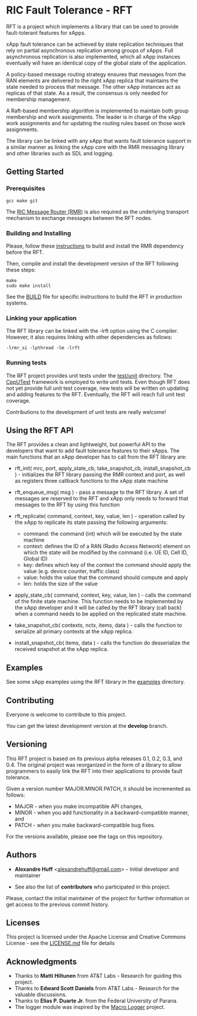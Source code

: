 # RIC Fault Tolerance - RFT

RFT is a project which implements a library that can be used
to provide fault-tolerant features for xApps.

xApp fault tolerance can be achieved by state replication
techniques that rely on partial asynchronous replication
among groups of xApps. Full asynchronous replication is also
implemented, which all xApp instances eventually will have an
identical copy of the global state of the application.

A policy-based message routing strategy ensures that
messages from the RAN elements are delivered to the right
xApp replica that maintains the state needed to process that
message. The other xApp instances act as replicas of that state.
As a result, the consensus is only needed for membership
management.

A Raft-based membership algorithm is implemented to
maintain both group membership and work assignments.
The leader is in charge of the xApp work assignments and
for updating the routing rules based on those work assignments.

The library can be linked with any xApp that wants
fault tolerance support in a similar manner as linking the xApp
core with the RMR messaging library and other libraries such as SDL
and logging.

## Getting Started

### Prerequisites

```
gcc make git
```

The [RIC Message Router (RMR)](https://wiki.o-ran-sc.org/pages/viewpage.action?pageId=3605041) is also required as the underlying transport mechanism to exchange messages between the RFT nodes.

### Building and Installing

Please, follow these [instructions](https://wiki.o-ran-sc.org/display/RICP/RMR+Building+From+Source) to build and install the RMR dependency before the RFT.

Then, compile and install the development version of the RFT following these steps:
```
make
sudo make install
```
See the [BUILD](BUILD) file for specific instructions to build the RFT in production systems.

### Linking your application

The RFT library can be linked with the -lrft option using the C compiler. However, it also requires linking with other dependencies as follows:
```
-lrmr_si -lpthread -lm -lrft
```

### Running tests

The RFT project provides unit tests under the [test/unit](test/unit) directory. The [CppUTest](https://cpputest.github.io/) framework is employed to write unit tests. Even though RFT does not yet provide full unit test coverage, new tests will be written on updating and adding features to the RFT. Eventually, the RFT will reach full unit test coverage.

Contributions to the development of unit tests are really welcome!

## Using the RFT API

The RFT provides a clean and lightweight, but powerful API to the developers that want to add fault tolerance features to their xApps. The main functions that an xApp developer has to call from the RFT library are:

* rft_init( mrc, port, apply_state_cb, take_snapshot_cb, install_snapshot_cb ) - initializes the RFT library passing the RMR context and port, as well as registers three callback functions to the xApp state machine

* rft_enqueue_msg( msg ) - pass a message to the RFT library. A set of messages are reserved to the RFT and xApp only needs to forward that messages to the RFT by using this function

* rft_replicate( command, context, key, value, len ) - operation called by the xApp to replicate its state passing the following arguments:

    * command: the command (int) which will be executed by the state machine
    * context: defines the ID of a RAN (Radio Access Network) element on which the state will be modified by the command (i.e. UE ID, Cell ID, Global ID)
    * key: defines which key of the context the command should apply the value (e.g. device counter, traffic class)
    * value: holds the value that the command should compute and apply
    * len: holds the size of the value

* apply_state_cb( command, context, key, value, len ) - calls the command of the finite state machine. This function needs to be implemented by the xApp developer and it will be called by the RFT library (call back) when a command needs to be applied on the replicated state machine.

* take_snapshot_cb( contexts, nctx, items, data ) - calls the function to serialize all primary contexts at the xApp replica.

* install_snapshot_cb( items, data ) - calls the function do desserialize the received snapshot at the xApp replica.

## Examples

See some xApp examples using the RFT library in the [examples](examples) directory.

## Contributing

Everyone is welcome to contribute to this project.

You can get the latest development version at the **develop** branch.

## Versioning

This RFT project is based on its previous alpha releases 0.1, 0.2, 0.3, and 0.4. The original project was reorganized in the form of a library to allow programmers to easily link the RFT into their applications to provide fault tolerance.

Given a version number MAJOR.MINOR.PATCH, it should be incremented as follows:

* MAJOR - when you make incompatible API changes,
* MINOR - when you add functionality in a backward-compatible manner, and
* PATCH - when you make backward-compatible bug fixes.

For the versions available, please see the tags on this repository.

## Authors

* **Alexandre Huff** <<alexandrehuff@gmail.com>> - Initial developer and maintainer

* See also the list of **contributors** who participated in this project.

Please, contact the initial maintainer of the project for further information or get access to the previous commit history.

## Licenses

This project is licensed under the Apache License and Creative Commons License - see the [LICENSE.md](LICENSE.md) file for details

## Acknowledgments

* Thanks to **Matti Hiltunen** from AT&T Labs - Research for guiding this project.
* Thanks to **Edward Scott Daniels** from AT&T Labs - Research for the valuable discussions.
* Thanks to **Elias P. Duarte Jr.** from the Federal University of Parana.
* The logger module was inspired by the [Macro Logger](https://github.com/dmcrodrigues/macro-logger) project.

